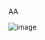 AA

![image](https://github.com/gta45297/resume/blob/main/New%20folder/%E7%A2%A9%E5%A3%AB%E7%8F%AD%E5%AD%B8%E8%A1%8C%E7%8D%8E2.jpg)
